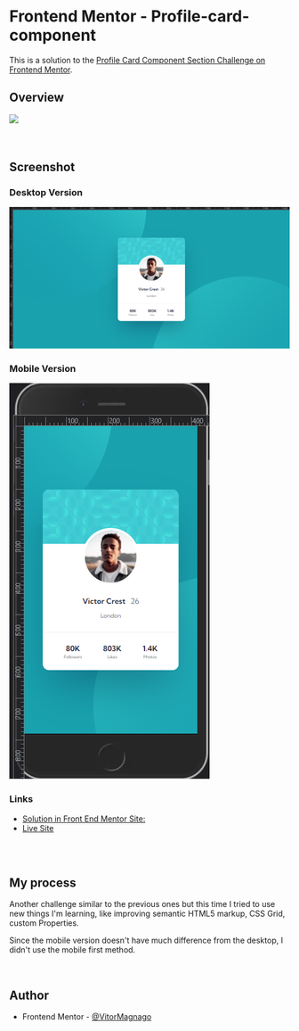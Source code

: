 # Frontend Mentor - Profile-card-component

This is a solution to the [Profile Card Component Section Challenge on Frontend Mentor](https://www.frontendmentor.io/challenges/profile-card-component-cfArpWshJ).

## Overview

 <img src="https://skillicons.dev/icons?i=html,css,vscode,git,github,figma" />

<br>
<br>
<br>

## Screenshot

### Desktop Version

![](images/desktop-solution.png)

### Mobile Version

![](images/mobile-solution.png)

### Links

- [Solution in Front End Mentor Site:](https://www.frontendmentor.io/solutions/basic-htmlcss-0rFnO90ppW)
- [Live Site](profilecard-five-wine.vercel.app)

<br>
<br>

## My process

Another challenge similar to the previous ones but this time I tried to use new things I'm learning, like improving semantic HTML5 markup, CSS Grid, custom Properties.

Since the mobile version doesn't have much difference from the desktop, I didn't use the mobile first method.

<br>

## Author

- Frontend Mentor - [@VitorMagnago](https://www.frontendmentor.io/profile/VitorMagnago)
